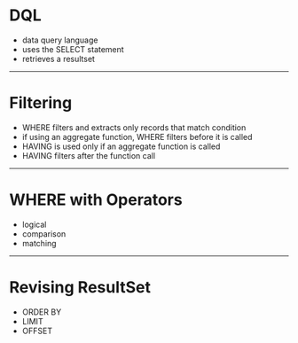 # DQL
- data query language
- uses the SELECT statement
- retrieves a resultset

---

# Filtering
- WHERE filters and extracts only records that match condition
- if using an aggregate function, WHERE filters before it is called
- HAVING is used only if an aggregate function is called
- HAVING filters after the function call

---

# WHERE with Operators
- logical
- comparison
- matching

---

# Revising ResultSet
- ORDER BY
- LIMIT
- OFFSET
